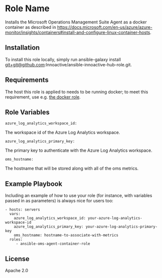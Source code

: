 # Role Name

Installs the Microsoft Operations Management Suite Agent as a docker container as described in
https://docs.microsoft.com/en-us/azure/azure-monitor/insights/containers#install-and-configure-linux-container-hosts.

## Installation

To install this role locally, simply run ansible-galaxy install git+git@github.com:Innoactive/ansible-innoactive-hub-role.git.

## Requirements

The host this role is applied to needs to be running docker; to meet this requirement, use e.g. [the docker role](https://galaxy.ansible.com/geerlingguy/docker).

## Role Variables

    azure_log_analytics_workspace_id:

The workspace id of the Azure Log Analytics workspace.

    azure_log_analytics_primary_key:

The primary key to authenticate with the Azure Log Analytics workspace.

    oms_hostname:

The hostname that will be stored along with all of the oms metrics.


## Example Playbook

Including an example of how to use your role (for instance, with variables passed in as parameters) is always nice for users too:

    - hosts: servers
      vars:
        azure_log_analytics_workspace_id: your-azure-log-analytics-workspace-id
        azure_log_analytics_primary_key: your-azure-log-analytics-primary-key
        oms_hostname: hostname-to-associate-with-metrics
      roles:
         - ansible-oms-agent-container-role

## License

Apache 2.0
